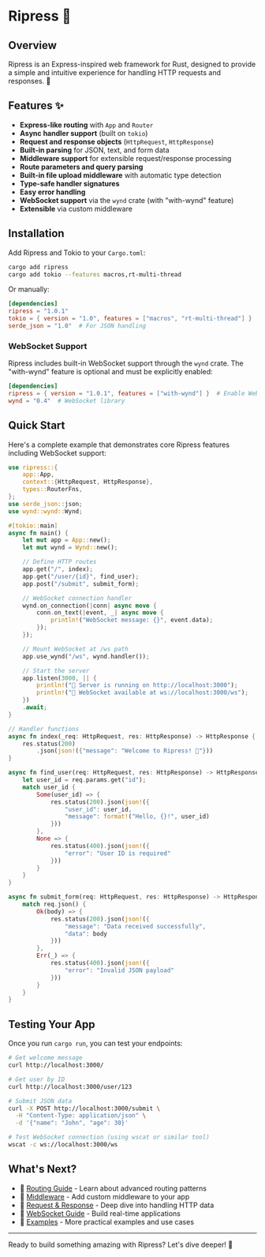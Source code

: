 # Ripress 🚀

## Overview

Ripress is an Express-inspired web framework for Rust, designed to provide a simple and intuitive experience for handling HTTP requests and responses. 🦀

## Features ✨

- **Express-like routing** with `App` and `Router`
- **Async handler support** (built on `tokio`)
- **Request and response objects** (`HttpRequest`, `HttpResponse`)
- **Built-in parsing** for JSON, text, and form data
- **Middleware support** for extensible request/response processing
- **Route parameters and query parsing**
- **Built-in file upload middleware** with automatic type detection
- **Type-safe handler signatures**
- **Easy error handling**
- **WebSocket support** via the `wynd` crate (with "with-wynd" feature)
- **Extensible** via custom middleware

## Installation

Add Ripress and Tokio to your `Cargo.toml`:

```bash
cargo add ripress
cargo add tokio --features macros,rt-multi-thread
```

Or manually:

```toml
[dependencies]
ripress = "1.0.1"
tokio = { version = "1.0", features = ["macros", "rt-multi-thread"] }
serde_json = "1.0"  # For JSON handling
```

### WebSocket Support

Ripress includes built-in WebSocket support through the `wynd` crate. The "with-wynd" feature is optional and must be explicitly enabled:

```toml
[dependencies]
ripress = { version = "1.0.1", features = ["with-wynd"] }  # Enable WebSocket support
wynd = "0.4"  # WebSocket library
```

## Quick Start

Here's a complete example that demonstrates core Ripress features including WebSocket support:

```rust
use ripress::{
    app::App,
    context::{HttpRequest, HttpResponse},
    types::RouterFns,
};
use serde_json::json;
use wynd::wynd::Wynd;

#[tokio::main]
async fn main() {
    let mut app = App::new();
    let mut wynd = Wynd::new();

    // Define HTTP routes
    app.get("/", index);
    app.get("/user/{id}", find_user);
    app.post("/submit", submit_form);

    // WebSocket connection handler
    wynd.on_connection(|conn| async move {
        conn.on_text(|event, _| async move {
            println!("WebSocket message: {}", event.data);
        });
    });

    // Mount WebSocket at /ws path
    app.use_wynd("/ws", wynd.handler());

    // Start the server
    app.listen(3000, || {
        println!("🚀 Server is running on http://localhost:3000");
        println!("🔌 WebSocket available at ws://localhost:3000/ws");
    })
    .await;
}

// Handler functions
async fn index(_req: HttpRequest, res: HttpResponse) -> HttpResponse {
    res.status(200)
        .json(json!({"message": "Welcome to Ripress! 🦀"}))
}

async fn find_user(req: HttpRequest, res: HttpResponse) -> HttpResponse {
    let user_id = req.params.get("id");
    match user_id {
        Some(user_id) => {
            res.status(200).json(json!({
                "user_id": user_id,
                "message": format!("Hello, {}!", user_id)
            }))
        },
        None => {
            res.status(400).json(json!({
                "error": "User ID is required"
            }))
        }
    }
}

async fn submit_form(req: HttpRequest, res: HttpResponse) -> HttpResponse {
    match req.json() {
        Ok(body) => {
            res.status(200).json(json!({
                "message": "Data received successfully",
                "data": body
            }))
        },
        Err(_) => {
            res.status(400).json(json!({
                "error": "Invalid JSON payload"
            }))
        }
    }
}
```

## Testing Your App

Once you run `cargo run`, you can test your endpoints:

```bash
# Get welcome message
curl http://localhost:3000/

# Get user by ID
curl http://localhost:3000/user/123

# Submit JSON data
curl -X POST http://localhost:3000/submit \
  -H "Content-Type: application/json" \
  -d '{"name": "John", "age": 30}'

# Test WebSocket connection (using wscat or similar tool)
wscat -c ws://localhost:3000/ws
```

## What's Next?

- 📖 [Routing Guide](./routing) - Learn about advanced routing patterns
- 🔧 [Middleware](./middleware) - Add custom middleware to your app
- 📝 [Request & Response](./request-response) - Deep dive into handling HTTP data
- 🔌 [WebSocket Guide](./websocket) - Build real-time applications
- 🎯 [Examples](./examples) - More practical examples and use cases

---

Ready to build something amazing with Ripress? Let's dive deeper! 🚀

